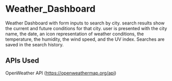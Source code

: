 # Weather_Dashboard

Weather Dashboard with form inputs to search by city. search results show the current and future conditions for that city. user is presented with the city name, the date, an icon representation of weather conditions, the temperature, the humidity, the wind speed, and the UV index. Searches are saved in the search history.

## APIs Used

OpenWeather API (https://openweathermap.org/api)


